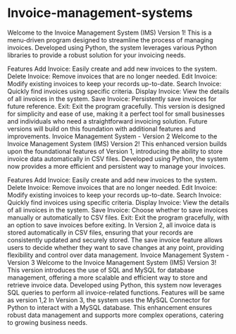 # Invoice-management-systems
Welcome to the Invoice Management System (IMS) Version 1! This is a menu-driven program designed to streamline the process of managing invoices. Developed using Python, the system leverages various Python libraries to provide a robust solution for your invoicing needs.

Features
Add Invoice: Easily create and add new invoices to the system.
Delete Invoice: Remove invoices that are no longer needed.
Edit Invoice: Modify existing invoices to keep your records up-to-date.
Search Invoice: Quickly find invoices using specific criteria.
Display Invoice: View the details of all invoices in the system.
Save Invoice: Persistently save invoices for future reference.
Exit: Exit the program gracefully.
This version is designed for simplicity and ease of use, making it a perfect tool for small businesses and individuals who need a straightforward invoicing solution. Future versions will build on this foundation with additional features and improvements.
Invoice Management System - Version 2
Welcome to the Invoice Management System (IMS) Version 2! This enhanced version builds upon the foundational features of Version 1, introducing the ability to store invoice data automatically in CSV files. Developed using Python, the system now provides a more efficient and persistent way to manage your invoices.

Features
Add Invoice: Easily create and add new invoices to the system.
Delete Invoice: Remove invoices that are no longer needed.
Edit Invoice: Modify existing invoices to keep your records up-to-date.
Search Invoice: Quickly find invoices using specific criteria.
Display Invoice: View the details of all invoices in the system.
Save Invoice: Choose whether to save invoices manually or automatically to CSV files.
Exit: Exit the program gracefully, with an option to save invoices before exiting.
In Version 2, all invoice data is stored automatically in CSV files, ensuring that your records are consistently updated and securely stored. The save invoice feature allows users to decide whether they want to save changes at any point, providing flexibility and control over data management.
Invoice Management System - Version 3
Welcome to the Invoice Management System (IMS) Version 3! This version introduces the use of SQL and MySQL for database management, offering a more scalable and efficient way to store and retrieve invoice data. Developed using Python, this system now leverages SQL queries to perform all invoice-related functions.
Features will be same as version 1,2
In Version 3, the system uses the MySQL Connector for Python to interact with a MySQL database. This enhancement ensures robust data management and supports more complex operations, catering to growing business needs.

